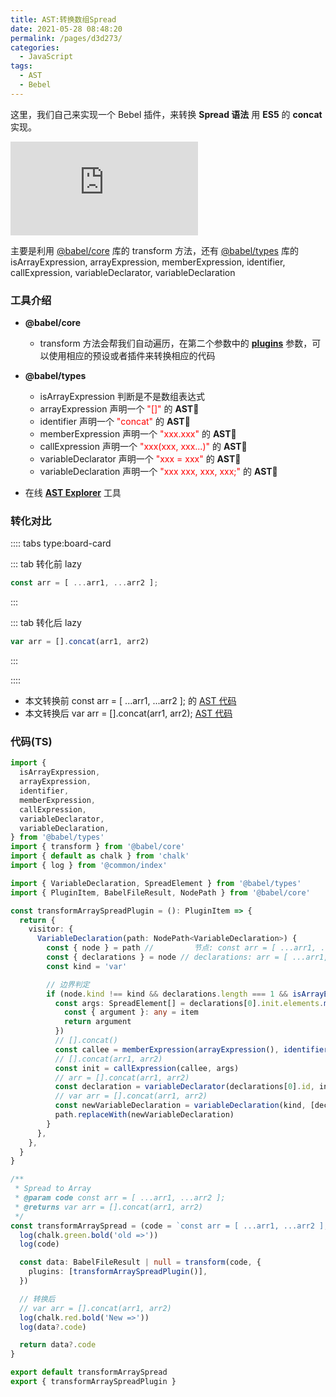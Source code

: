 ```yaml
---
title: AST:转换数组Spread
date: 2021-05-28 08:48:20
permalink: /pages/d3d273/
categories:
  - JavaScript
tags:
  - AST
  - Bebel
---
```


这里，我们自己来实现一个 <span class="span-shadow">Bebel</span> 插件，来转换 **Spread 语法** 用 **ES5** 的 **concat** 实现。

<embed src="https://cdn.jsdelivr.net/gh/xiaojun996/CDN/images/icon/babel.svg" type="image/svg+xml" />

<!-- more -->

主要是利用 [@babel/core](https://www.npmjs.com/package/@babel/core) 库的 <span class="span-shadow">transform</span> 方法，还有 [@babel/types](https://www.npmjs.com/package/@babel/types) 库的 <span class="span-shadow">isArrayExpression</span>, <span class="span-shadow">arrayExpression</span>, <span class="span-shadow">memberExpression</span>, <span class="span-shadow">identifier</span>, <span class="span-shadow">callExpression</span>, <span class="span-shadow">variableDeclarator</span>, <span class="span-shadow">variableDeclaration</span>

### 工具介绍

- **@babel/core**

  - <span class="span-shadow">transform</span> 方法会帮我们自动遍历，在第二个参数中的 **[plugins](https://babeljs.io/docs/en/plugins/)** 参数，可以使用相应的预设或者插件来转换相应的代码

- **@babel/types**

  - <span class="span-shadow">isArrayExpression</span> 判断是不是数组表达式
  - <span class="span-shadow">arrayExpression</span> 声明一个 <span class="span-shadow" style="color: red;">"[]"</span> 的 **AST**
  - <span class="span-shadow">identifier</span> 声明一个 <span class="span-shadow" style="color: red;">"concat"</span> 的 **AST**
  - <span class="span-shadow">memberExpression</span> 声明一个 <span class="span-shadow" style="color: red;">"xxx.xxx"</span> 的 **AST**
  - <span class="span-shadow">callExpression</span> 声明一个 <span class="span-shadow" style="color: red;">"xxx(xxx, xxx...)"</span> 的 **AST**
  - <span class="span-shadow">variableDeclarator</span> 声明一个 <span class="span-shadow" style="color: red;">"xxx = xxx"</span> 的 **AST**
  - <span class="span-shadow">variableDeclaration</span> 声明一个 <span class="span-shadow" style="color: red;">"xxx xxx, xxx, xxx;"</span> 的 **AST**

- 在线 **[AST Explorer](https://astexplorer.net/)** 工具

### 转化对比

:::: tabs type:board-card

::: tab 转化前 lazy

```TypeScript
const arr = [ ...arr1, ...arr2 ];
```

:::

::: tab 转化后 lazy

```TypeScript
var arr = [].concat(arr1, arr2)
```

:::

::::

- 本文转换前 <span class="span-shadow">const arr = [ ...arr1, ...arr2 ];</span> 的 [AST 代码](https://astexplorer.net/#/gist/be77a34f3ffb465797959d1a0c2bf863/a26b0420c15f3e6ebd03b9bb1ac37b0b778c503d)
- 本文转换后 <span class="span-shadow">var arr = [].concat(arr1, arr2);</span> [AST 代码](https://astexplorer.net/#/gist/be77a34f3ffb465797959d1a0c2bf863/a26b0420c15f3e6ebd03b9bb1ac37b0b778c503d)

### 代码(TS)

```TypeScript
import {
  isArrayExpression,
  arrayExpression,
  identifier,
  memberExpression,
  callExpression,
  variableDeclarator,
  variableDeclaration,
} from '@babel/types'
import { transform } from '@babel/core'
import { default as chalk } from 'chalk'
import { log } from '@common/index'

import { VariableDeclaration, SpreadElement } from '@babel/types'
import { PluginItem, BabelFileResult, NodePath } from '@babel/core'

const transformArraySpreadPlugin = (): PluginItem => {
  return {
    visitor: {
      VariableDeclaration(path: NodePath<VariableDeclaration>) {
        const { node } = path //         节点: const arr = [ ...arr1, ...arr2 ];
        const { declarations } = node // declarations: arr = [ ...arr1, ...arr2 ];
        const kind = 'var'

        // 边界判定
        if (node.kind !== kind && declarations.length === 1 && isArrayExpression(declarations[0].init)) {
          const args: SpreadElement[] = declarations[0].init.elements.map(item => {
            const { argument }: any = item
            return argument
          })
          // [].concat()
          const callee = memberExpression(arrayExpression(), identifier('concat'))
          // [].concat(arr1, arr2)
          const init = callExpression(callee, args)
          // arr = [].concat(arr1, arr2)
          const declaration = variableDeclarator(declarations[0].id, init)
          // var arr = [].concat(arr1, arr2)
          const newVariableDeclaration = variableDeclaration(kind, [declaration])
          path.replaceWith(newVariableDeclaration)
        }
      },
    },
  }
}

/**
 * Spread to Array
 * @param code const arr = [ ...arr1, ...arr2 ];
 * @returns var arr = [].concat(arr1, arr2)
 */
const transformArraySpread = (code = `const arr = [ ...arr1, ...arr2 ];`): string | null | undefined => {
  log(chalk.green.bold('old =>'))
  log(code)

  const data: BabelFileResult | null = transform(code, {
    plugins: [transformArraySpreadPlugin()],
  })

  // 转换后
  // var arr = [].concat(arr1, arr2)
  log(chalk.red.bold('New =>'))
  log(data?.code)

  return data?.code
}

export default transformArraySpread
export { transformArraySpreadPlugin }
```
